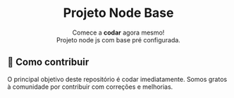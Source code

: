 <h1 align = "center">
    Projeto Node Base
</h1>

<p align = "center">
  Comece a <strong>codar</strong> agora mesmo!<br>
  Projeto node js com base pré configurada.
</p>

## 👏 Como contribuir

O principal objetivo deste repositório é codar imediatamente. Somos gratos à comunidade por contribuir com correções e melhorias.
